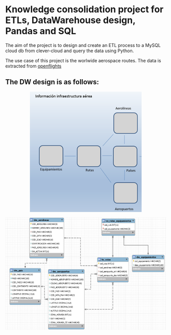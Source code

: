 # Knowledge consolidation project for ETLs, DataWarehouse design, Pandas and SQL

The aim of the project is to design and create an ETL process to a MySQL cloud db from clever-cloud and query the data using Python.

The use case of this project is the worlwide aerospace routes. The data is extracted from [openflights](https://openflights.org)

## The DW design is as follows:

<p align="center">
  <img src="input/DW-design.png" width="350" title="DW Design">
</p>
<p align="center">
  <img src="input/DW-design-specific.png" width="650" alt="DW Design">
</p>
